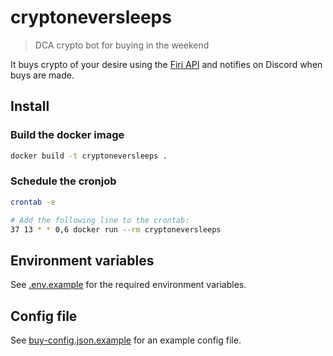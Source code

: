 # cryptoneversleeps

> DCA crypto bot for buying in the weekend

It buys crypto of your desire using the [Firi API](https://developers.firi.com) and notifies on Discord when buys are made.

## Install

### Build the docker image

```bash
docker build -t cryptoneversleeps .
```

### Schedule the cronjob

```bash
crontab -e

# Add the following line to the crontab:
37 13 * * 0,6 docker run --rm cryptoneversleeps
```

## Environment variables

See [.env.example](.env.example) for the required environment variables.

## Config file

See [buy-config.json.example](buy-config.json.example) for an example config file.
